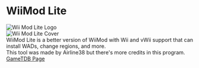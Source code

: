 # WiiMod Lite
<img src="https://riiconnect24.net/images/Wii_Mod_Lite.png" alt="Wii Mod Lite Logo" />
<br>
<img src="http://art.gametdb.com/wii/cover3D/US/DLIA.png" alt="Wii Mod Lite Cover" />
<br>
WiiMod Lite is a better version of WiiMod with Wii and vWii support that can install WADs, change regions, and more.
<br>
This tool was made by Airline38 but there's more credits in this program.
<br>
<a href="http://gametdb.com/Wii/DLIA">GameTDB Page</a>